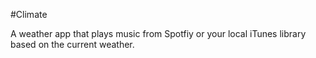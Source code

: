 #Climate

A weather app that plays music from Spotfiy or your local iTunes library based on the current weather.
